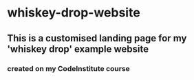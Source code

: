 # whiskey-drop-website

## This is a customised landing page for my 'whiskey drop' example website

### created on my CodeInstitute course
